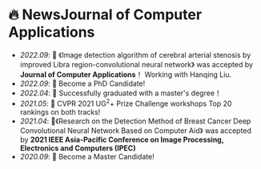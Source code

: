 # 🔥 NewsJournal of Computer Applications
- *2022.09*: 🎉 《Image detection algorithm of cerebral arterial stenosis by improved Libra region-convolutional neural network》 was accepted by **Journal of Computer Applications**！ Working with Hanqing Liu.
- *2022.09*: 🎉 Become a PhD Candidate!
- *2022.04*: 🎉 Successfully graduated with a master's degree！
- *2021.05*: 🎉 CVPR 2021 UG<sup>2</sup>+ Prize Challenge workshops Top 20 rankings on both tracks!
- *2021.04*: 🎉《Research on the Detection Method of Breast Cancer Deep Convolutional Neural Network Based on Computer Aid》 was accepted by **2021 IEEE Asia-Pacific Conference on Image Processing, Electronics and Computers (IPEC)**
- *2020.09*: 🎉 Become a Master Candidate!

